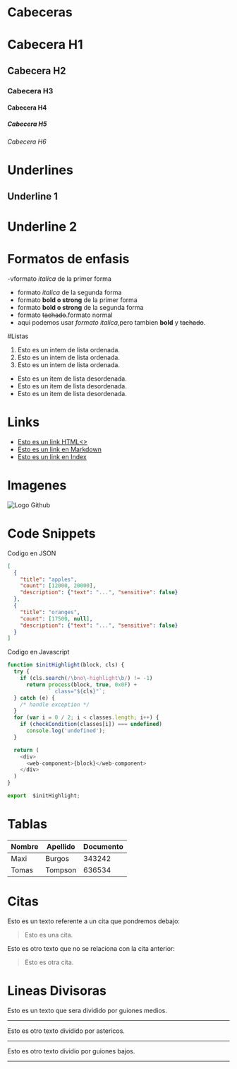 # Cabeceras 
# Cabecera H1 
## Cabecera H2
### Cabecera H3
#### Cabecera H4
##### Cabecera H5
###### Cabecera H6

# Underlines
Underline 1
-------------

Underline 2
==============

# Formatos de enfasis
-vformato *italica* de la primer forma
- formato _italica_ de la segunda forma
- formato **bold o strong** de la primer forma
- formato __bold o strong__ de la segunda forma
- formato ~~tachado~~.formato normal
- aqui podemos usar *formato italica*,pero tambien **bold** y ~~tachado~~.

#Listas
1. Esto es un intem de lista ordenada.
2. Esto es un intem de lista ordenada.
3. Esto es un intem de lista ordenada.
-  Esto es un item de lista desordenada.
-  Esto es un item de lista desordenada.
-  Esto es un item de lista desordenada.

# Links
- <a href="http//www.google.com">Esto es un link HTML<>
- [Esto es un link en Markdown](http://www.google.com)
- [Esto es un link en Index](index.html)

# Imagenes
![Logo Github](https://upload.wikimedia.org/wikipedia/commons/thumb/c/cd/Visual_Studio_2017_Logo.svg/164px-Visual_Studio_2017_Logo.svg.png)

# Code Snippets
Codigo en JSON
```JSON
[
  {
    "title": "apples",
    "count": [12000, 20000],
    "description": {"text": "...", "sensitive": false}
  },
  {
    "title": "oranges",
    "count": [17500, null],
    "description": {"text": "...", "sensitive": false}
  }
]
```
Codigo en Javascript

```Javascript
function $initHighlight(block, cls) {
  try {
    if (cls.search(/\bno\-highlight\b/) != -1)
      return process(block, true, 0x0F) +
             ` class="${cls}"`;
  } catch (e) {
    /* handle exception */
  }
  for (var i = 0 / 2; i < classes.length; i++) {
    if (checkCondition(classes[i]) === undefined)
      console.log('undefined');
  }

  return (
    <div>
      <web-component>{block}</web-component>
    </div>
  )
}

export  $initHighlight;
```

# Tablas
| Nombre | Apellido | Documento |
|--------| -------- | --------- |
| Maxi   | Burgos   | 343242
| Tomas  | Tompson  | 636534

# Citas
Esto es un texto referente a un cita que pondremos debajo:
> Esto es una cita.

Esto es otro texto que no se relaciona con la cita anterior:
>Esto es otra cita.


# Lineas Divisoras
Esto es un texto que sera dividido por guiones medios.

---
Esto es otro texto dividido por astericos.

***

Esto es otro texto dividio por guiones bajos.
___
